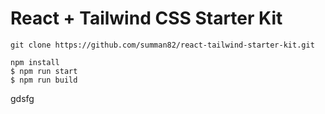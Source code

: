 # React + Tailwind CSS Starter Kit

    git clone https://github.com/summan82/react-tailwind-starter-kit.git

    npm install
    $ npm run start
    $ npm run build
gdsfg